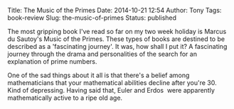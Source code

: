 Title: The Music of the Primes
Date: 2014-10-21 12:54
Author: Tony
Tags: book-review
Slug: the-music-of-primes
Status: published

The most gripping book I've read so far on my two week holiday is Marcus du Sautoy's Music of the Primes. These types of books are destined to be described as a 'fascinating journey'. It was, how shall I put it? A fascinating journey through the drama and personalities of the search for an explanation of prime numbers.  
  
One of the sad things about it all is that there's a belief among mathematicians that your mathematical abilities decline after you're 30. Kind of depressing. Having said that, Euler and Erdos  were apparently mathematically active to a ripe old age.

